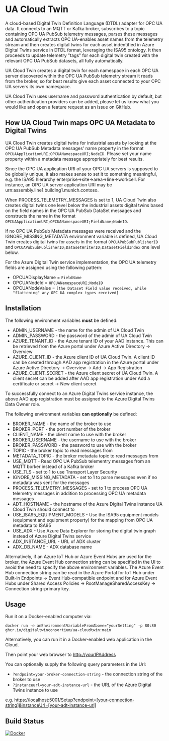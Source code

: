 # UA Cloud Twin
A cloud-based Digital Twin Definition Language (DTDL) adapter for OPC UA data. It connects to an MQTT or Kafka broker, subscribes to a topic containing OPC UA PubSub telemetry messages, parses these messages and automatically extracts OPC UA-enables asset names from the telemetry stream and then creates digital twins for each asset indentified in Azure Digital Twins service in DTDL format, leveraging the ISA95 ontology. It then proceeds to update telemetry "tags" for each digital twin created with the relevant OPC UA PubSub datasets, all fully automatically.

UA Cloud Twin creates a digital twin for each namespace in each OPC UA server discovered within the OPC UA PubSub telemetry stream it reads from the broker, so for best results give each asset connected to your OPC UA servers its own namespace.

UA Cloud Twin uses username and password authentication by default, but other authentication providers can be added, please let us know what you would like and open a feature request as an issue on GitHub.

## How UA Cloud Twin maps OPC UA Metadata to Digital Twins

UA Cloud Twin creates digital twins for industrial assets by looking at the OPC UA PubSub Metadata messages' name property in the format `OPCUAApplicationURI;OPCUANamespaceURI;NodeID`. Please set your name property within a metadata message appropriately for best results.

Since the OPC UA application URI of your OPC UA servers is supposed to be globally unique, it also makes sense to set it to something meaningful, e.g. the ISA95 hierarchy enterprise->site->area->line->workcell. For instance, an OPC UA server application URI may be urn:assembly.line1.building1.munich.contoso.

When PROCESS_TELEMETRY_MESSAGES is set to 1, UA Cloud Twin also creates digital twins one level below the industrial assets digital twins based on the field names in the OPC UA PubSub DataSet messages and constructs the name in the format `OPCUAApplicationURI;OPCUANamespaceURI;FieldName;NodeID`.

If no OPC UA PubSub Metadata messages were received and the IGNORE_MISSING_METADATA environment variable is defined, UA Cloud Twin creates digital twins for assets in the format `OPCUAPubSubPublisherID` and `OPCUAPubSubPublisherID;DatasetWriterID;DatasetFieldIndex` one level below.

For the Azure Digital Twin service implementation, the OPC UA telemetry fields are assigned using the following pattern:

* OPCUADisplayName = `FieldName`
* OPCUANodeId = `OPCUANamespaceURI;NodeID`
* OPCUANodeValue = `[the Dataset Field value received, while "flattening" any OPC UA complex types received]`

## Installation

The following environment variables **must** be defined:

* ADMIN_USERNAME - the name for the admin of UA Cloud Twin
* ADMIN_PASSWORD - the password of the admin of UA Cloud Twin
* AZURE_TENANT_ID - the Azure tenant ID of your AAD instance. This can be retrieved from the Azure portal under Azure Active Directory -> Overview
* AZURE_CLIENT_ID - the Azure client ID of UA Cloud Twin. A client ID can be created through AAD app registration in the Azure portal under Azure Active Directory -> Overview -> Add -> App Registration
* AZURE_CLIENT_SECRET - the Azure client secret of UA Cloud Twin. A client secret can be added after AAD app registration under Add a certificate or secret -> New client secret

To successfully connect to an Azure Digital Twins service instance, the above AAD app registration must be assigned to the Azure Digital Twins Data Owner role.

The following environment variables **can optionally** be defined:

* BROKER_NAME - the name of the broker to use
* BROKER_PORT - the port number of the broker
* CLIENT_NAME - the client name to use with the broker
* BROKER_USERNAME - the username to use with the broker
* BROKER_PASSWORD - the password to use with the broker
* TOPIC - the broker topic to read messages from
* METADATA_TOPIC - the broker metadata topic to read messages from
* USE_MQTT - Read OPC UA PubSub telementry messages from an MQTT borker instead of a Kafka broker
* USE_TLS - set to 1 to use Transport Layer Security
* IGNORE_MISSING_METADATA - set to 1 to parse messages even if no metadata was sent for the messages
* PROCESS_TELEMETRY_MESSAGES - set to 1 to process OPC UA telemetry messages in addition to processing OPC UA metadata messages
* ADT_HOSTNAME - the hostname of the Azure Digital Twins instance UA Cloud Twin should connect to
* USE_ISA95_EQUIPMENT_MODELS - Use the ISA95 equipment models (equipment and equipment property) for the mapping from OPC UA metadata to ISA95
* USE_ADX - Use Azure Data Explorer for storing the digital twin graph instead of Azure Digital Twins service
* ADX_INSTANCE_URL - URL of ADX cluster
* ADX_DB_NAME - ADX database name

Alternatively, if an Azure IoT Hub or Azure Event Hubs are used for the broker, the Azure Event Hub connection string can be specified in the UI to avoid the need to specify the above environment variables. The Azure Event Hub connection string can be read in the Azure Portal for IoT Hub under Built-in Endpoints -> Event Hub-compatible endpoint and for Azure Event Hubs under Shared Access Policies -> RootManageSharedAccessKey -> Connection string-primary key.

## Usage

Run it on a Docker-enabled computer via:

    docker run -e anEnvironmentVariableFromAbove="yourSetting" -p 80:80 ghcr.io/digitaltwinconsortium/ua-cloudtwin:main

Alternatively, you can run it in a Docker-enabled web application in the Cloud.

Then point your web browser to <http://yourIPAddress>

You can optionally supply the following query parameters in the Url:

* `?endpoint=your-broker-connection-string` - the connection string of the broker to use
* `?instanceurl=your-adt-instance-url` - the URL of the Azure Digital Twins instance to use

e.g. <https://localhost:5001/Setup?endpoint=[your-connection-string]&instanceUrl=[your-adt-instance-url]>
 

## Build Status

[![Docker](https://github.com/digitaltwinconsortium/UA-CloudTwin/actions/workflows/docker-build.yml/badge.svg)](https://github.com/digitaltwinconsortium/UA-CloudTwin/actions/workflows/docker-build.yml)

